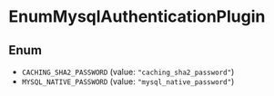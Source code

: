 # EnumMysqlAuthenticationPlugin

## Enum

* `CACHING_SHA2_PASSWORD` (value: `"caching_sha2_password"`)
* `MYSQL_NATIVE_PASSWORD` (value: `"mysql_native_password"`)
